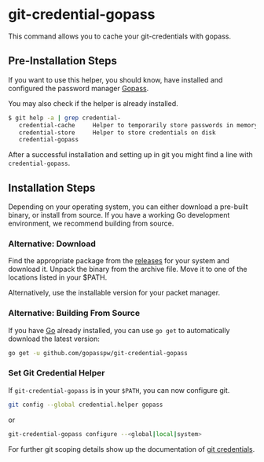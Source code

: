 # git-credential-gopass

This command allows you to cache your git-credentials with gopass.

## Pre-Installation Steps

If you want to use this helper, you should know, have installed and configured the password manager [Gopass].

You may also check if the helper is already installed.

```bash
$ git help -a | grep credential-
   credential-cache     Helper to temporarily store passwords in memory
   credential-store     Helper to store credentials on disk
   credential-gopass
```

After a successful installation and setting up in git you might find a line with `credential-gopass`.

## Installation Steps

Depending on your operating system, you can either download a pre-built binary, or install from source. If you have a working Go development environment, we recommend building from source.

### Alternative: Download

Find the appropriate package from the [releases] for your system and download it. Unpack the binary from the archive file. Move it to one of the locations listed in your $PATH.

Alternatively, use the installable version for your packet manager.

### Alternative: Building From Source

If you have [Go](https://golang.org/) already installed, you can use `go get` to automatically download the latest version:

```bash
go get -u github.com/gopasspw/git-credential-gopass
```

### Set Git Credential Helper

If `git-credential-gopass` is in your `$PATH`, you can now configure git.

```bash
git config --global credential.helper gopass
```

or

```bash
git-credential-gopass configure --<global|local|system>
```

For further git scoping details show up the documentation of [git credentials].

[Gopass]: https://github.com/gopasspw/gopass
[releases]: https://github.com/gopasspw/git-credential-gopass/releases
[git credentials]: https://git-scm.com/docs/gitcredentials
